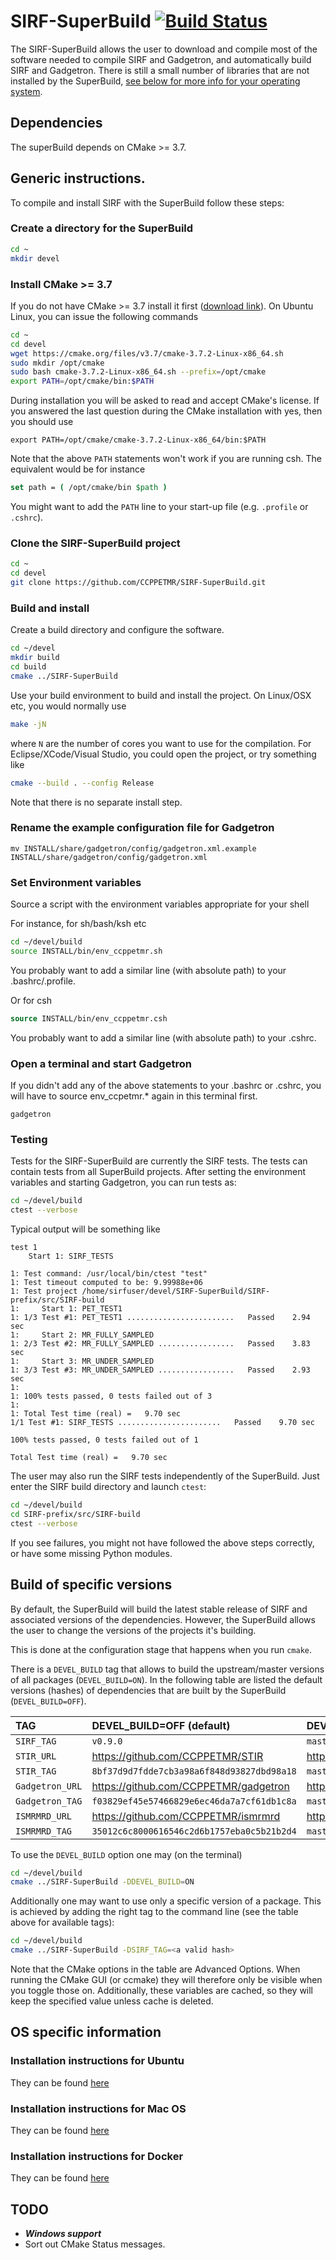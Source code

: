 # SIRF-SuperBuild [![Build Status](https://travis-ci.org/CCPPETMR/SIRF-SuperBuild.svg?branch=master)](https://travis-ci.org/CCPPETMR/SIRF-SuperBuild)

The SIRF-SuperBuild allows the user to download and compile most of the software
needed to compile SIRF and Gadgetron, and automatically build SIRF and Gadgetron. 
There is still a small number of libraries that are not installed
by the SuperBuild, [see below for more info for your operating system](#os-specific-information).

## Dependencies

The superBuild depends on CMake >= 3.7.

## Generic instructions.

To compile and install SIRF with the SuperBuild follow these steps:

### Create a directory for the SuperBuild

```bash
cd ~
mkdir devel
```

### Install CMake >= 3.7 

If you do not have CMake >= 3.7 install it first ([download link](https://cmake.org/download/)). On Ubuntu Linux,
you can issue the following commands

```bash
cd ~
cd devel
wget https://cmake.org/files/v3.7/cmake-3.7.2-Linux-x86_64.sh
sudo mkdir /opt/cmake
sudo bash cmake-3.7.2-Linux-x86_64.sh --prefix=/opt/cmake
export PATH=/opt/cmake/bin:$PATH
```
During installation you will be asked to read and accept CMake's license. If you answered the last question during the CMake installation with yes, then you should use

```
export PATH=/opt/cmake/cmake-3.7.2-Linux-x86_64/bin:$PATH
```
Note that the above `PATH` statements won't work if you are running csh. The equivalent would be for instance
```csh
set path = ( /opt/cmake/bin $path )
```
You might want to add the `PATH` line to your start-up file (e.g. `.profile` or `.cshrc`).

### Clone the SIRF-SuperBuild project 

```bash
cd ~
cd devel
git clone https://github.com/CCPPETMR/SIRF-SuperBuild.git
```

 ### Build and install
 
 Create a build directory and configure the software.
 
```bash
cd ~/devel
mkdir build
cd build
cmake ../SIRF-SuperBuild
```
Use your build environment to build and install the project. On Linux/OSX etc, you would normally use
```bash
make -jN
```
where `N` are the number of cores you want to use for the compilation. For Eclipse/XCode/Visual Studio, you could open the project, or try something like
```bash
cmake --build . --config Release
```

Note that there is no separate install step.

### Rename the example configuration file for Gadgetron
```
mv INSTALL/share/gadgetron/config/gadgetron.xml.example INSTALL/share/gadgetron/config/gadgetron.xml
```

### Set Environment variables

Source a script with the environment variables appropriate for your shell

For instance, for sh/bash/ksh etc
```bash
cd ~/devel/build
source INSTALL/bin/env_ccppetmr.sh
```
You probably want to add a similar line (with absolute path) to your .bashrc/.profile.

Or for csh
```csh
source INSTALL/bin/env_ccppetmr.csh
```
You probably want to add a similar line (with absolute path) to your .cshrc.

### Open a terminal and start Gadgetron
If you didn't add any of the above statements to your .bashrc or .cshrc, you will have to source env_ccpetmr.* again in this terminal first.
```
gadgetron
```

### Testing

Tests for the SIRF-SuperBuild are currently the SIRF tests. The tests can contain tests from all SuperBuild projects.
After setting the environment variables and starting Gadgetron, you can run tests as:

```bash
cd ~/devel/build
ctest --verbose
```

Typical output will be something like 
```
test 1
    Start 1: SIRF_TESTS

1: Test command: /usr/local/bin/ctest "test"
1: Test timeout computed to be: 9.99988e+06
1: Test project /home/sirfuser/devel/SIRF-SuperBuild/SIRF-prefix/src/SIRF-build
1:     Start 1: PET_TEST1
1: 1/3 Test #1: PET_TEST1 ........................   Passed    2.94 sec
1:     Start 2: MR_FULLY_SAMPLED
1: 2/3 Test #2: MR_FULLY_SAMPLED .................   Passed    3.83 sec
1:     Start 3: MR_UNDER_SAMPLED
1: 3/3 Test #3: MR_UNDER_SAMPLED .................   Passed    2.93 sec
1: 
1: 100% tests passed, 0 tests failed out of 3
1: 
1: Total Test time (real) =   9.70 sec
1/1 Test #1: SIRF_TESTS .......................   Passed    9.70 sec

100% tests passed, 0 tests failed out of 1

Total Test time (real) =   9.70 sec
```

The user may also run the SIRF tests independently of the SuperBuild. Just enter the SIRF build directory and launch `ctest`:

```bash
cd ~/devel/build
cd SIRF-prefix/src/SIRF-build
ctest --verbose
```
If you see failures, you might not have followed the above steps correctly, or have some missing Python modules.

## Build of specific versions

By default, the SuperBuild will build the latest stable release of SIRF and associated versions of the dependencies. However, the SuperBuild allows the user to change the versions of the projects it's building. 

This is done at the configuration stage that happens when you run `cmake`. 

There is a `DEVEL_BUILD` tag that allows to build the upstream/master versions of all packages (`DEVEL_BUILD=ON`). In the following table are listed the default versions (hashes) of dependencies that are built by the SuperBuild (`DEVEL_BUILD=OFF`). 
   
|TAG        | DEVEL_BUILD=OFF (default) | DEVEL_BUILD=ON |
|:--------- |:--------------- |:-------------- |
|`SIRF_TAG` | `v0.9.0`          | `master`         |
|`STIR_URL` | https://github.com/CCPPETMR/STIR | https://github.com/UCL/STIR |
|`STIR_TAG` | `8bf37d9d7fdde7cb3a98a6f848d93827dbd98a18` | `master` |
|`Gadgetron_URL` | https://github.com/CCPPETMR/gadgetron |https://github.com/gadgetron/gadgetron |
|`Gadgetron_TAG` | `f03829ef45e57466829e6ec46da7a7cf61db1c8a`  | `master` |
|`ISMRMRD_URL` | https://github.com/CCPPETMR/ismrmrd | https://github.com/ismrmrd/ismrmrd |
|`ISMRMRD_TAG` | `35012c6c8000616546c2d6b1757eba0c5b21b2d4` | `master` |

To use the `DEVEL_BUILD` option one may (on the terminal)

```bash
cd ~/devel/build
cmake ../SIRF-SuperBuild -DDEVEL_BUILD=ON
```

Additionally one may want to use only a specific version of a package. This is achieved by adding the right tag to the command line (see the table above for available tags):

```bash
cd ~/devel/build
cmake ../SIRF-SuperBuild -DSIRF_TAG=<a valid hash>
```
Note that the CMake options in the table are Advanced Options. When running the CMake GUI (or ccmake) they will therefore only be visible when you toggle those on. Additionally, these variables are cached, so they will keep the specified value unless cache is deleted.

## OS specific information
### Installation instructions for Ubuntu

They can be found [here](https://github.com/CCPPETMR/SIRF/wiki/SIRF-SuperBuild-Ubuntu-16.04)

### Installation instructions for Mac OS

They can be found [here](https://github.com/CCPPETMR/SIRF/wiki/SIRF-SuperBuild-on-MacOS)

### Installation instructions for Docker

They can be found [here](https://github.com/CCPPETMR/SIRF/wiki/SIRF-SuperBuild-on-Docker)

## TODO

- ***Windows support***
- Sort out CMake Status messages.
